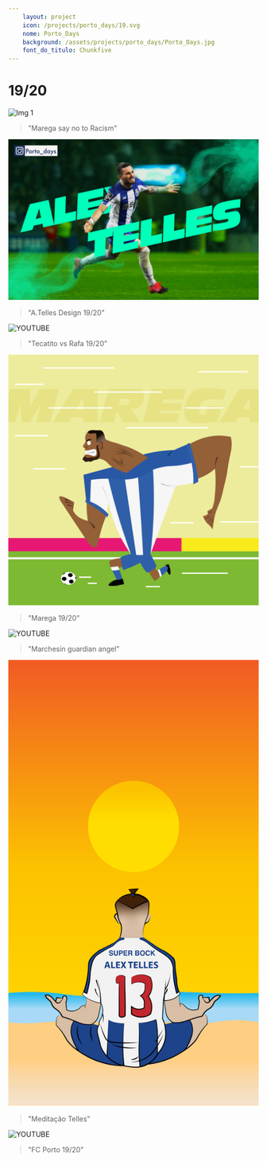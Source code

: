 ```yaml
---
    layout: project
    icon: /projects/porto_days/19.svg
    nome: Porto_Days
    background: /assets/projects/porto_days/Porto_Days.jpg
    font_do_titulo: Chunkfive
---
```


# 19/20

![Img 1](/assets/projects/porto_days/Marega_saynotoracism.jpg)
> "Marega say no to Racism"

![Img 2](/assets/projects/porto_days/Tellesdesign.jpg)
> "A.Telles Design 19/20"

![YOUTUBE](https://www.youtube.com/embed/94ME2FpDsZU)
> "Tecatito vs Rafa 19/20"

![Img 3](/assets/projects/porto_days/Maregaflat.jpg)
> "Marega 19/20"

![YOUTUBE](https://www.youtube.com/embed/-aFippLeTNw)
> "Marchesin guardian angel"

![Img 4](/assets/projects/porto_days/Tellesmedi.jpg)
> "Meditação Telles"

![YOUTUBE](https://www.youtube.com/embed/7t564P_kczU)
> "FC Porto 19/20"